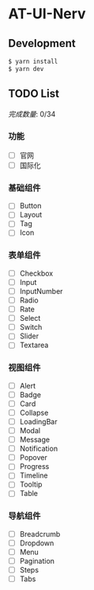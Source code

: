 # AT-UI-Nerv

## Development

```bash
$ yarn install
$ yarn dev
```

## TODO List

*完成数量*: 0/34

### 功能 
- [ ] 官网
- [ ] 国际化

### 基础组件 
- [ ] Button     
- [ ] Layout     
- [ ] Tag        
- [ ] Icon       

### 表单组件 
- [ ] Checkbox     
- [ ] Input     
- [ ] InputNumber     
- [ ] Radio     
- [ ] Rate     
- [ ] Select     
- [ ] Switch     
- [ ] Slider     
- [ ] Textarea     

### 视图组件 
- [ ] Alert     
- [ ] Badge     
- [ ] Card     
- [ ] Collapse     
- [ ] LoadingBar     
- [ ] Modal     
- [ ] Message     
- [ ] Notification     
- [ ] Popover     
- [ ] Progress     
- [ ] Timeline     
- [ ] Tooltip     
- [ ] Table     

### 导航组件 
- [ ] Breadcrumb     
- [ ] Dropdown     
- [ ] Menu     
- [ ] Pagination     
- [ ] Steps     
- [ ] Tabs     
